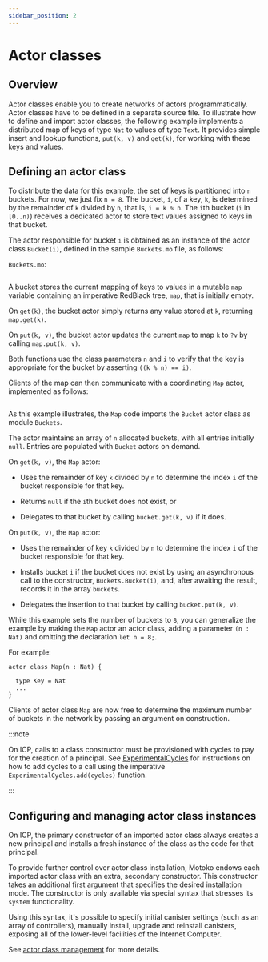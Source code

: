 ```yaml
---
sidebar_position: 2
---
```



# Actor classes

## Overview

Actor classes enable you to create networks of actors programmatically. Actor classes have to be defined in a separate source file. To illustrate how to define and import actor classes, the following example implements a distributed map of keys of type `Nat` to values of type `Text`. It provides simple insert and lookup functions, `put(k, v)` and `get(k)`, for working with these keys and values.

## Defining an actor class

To distribute the data for this example, the set of keys is partitioned into `n` buckets. For now, we just fix `n = 8`. The bucket, `i`, of a key, `k`, is determined by the remainder of `k` divided by `n`, that is, `i = k % n`. The `i`th bucket (`i` in `[0..n)`) receives a dedicated actor to store text values assigned to keys in that bucket.

The actor responsible for bucket `i` is obtained as an instance of the actor class `Bucket(i)`, defined in the sample `Buckets.mo` file, as follows:

`Buckets.mo`:

``` motoko name=Buckets file=../examples/Buckets.mo
```

A bucket stores the current mapping of keys to values in a mutable `map` variable containing an imperative RedBlack tree, `map`, that is initially empty.

On `get(k)`, the bucket actor simply returns any value stored at `k`, returning `map.get(k)`.

On `put(k, v)`, the bucket actor updates the current `map` to map `k` to `?v` by calling `map.put(k, v)`.

Both functions use the class parameters `n` and `i` to verify that the key is appropriate for the bucket by asserting `((k % n) == i)`.

Clients of the map can then communicate with a coordinating `Map` actor, implemented as follows:

``` motoko include=Buckets file=../examples/Map.mo
```

As this example illustrates, the `Map` code imports the `Bucket` actor class as module `Buckets`.

The actor maintains an array of `n` allocated buckets, with all entries initially `null`. Entries are populated with `Bucket` actors on demand.

On `get(k, v)`, the `Map` actor:

-   Uses the remainder of key `k` divided by `n` to determine the index `i` of the bucket responsible for that key.

-   Returns `null` if the `i`th bucket does not exist, or

-   Delegates to that bucket by calling `bucket.get(k, v)` if it does.

On `put(k, v)`, the `Map` actor:

-   Uses the remainder of key `k` divided by `n` to determine the index `i` of the bucket responsible for that key.

-   Installs bucket `i` if the bucket does not exist by using an asynchronous call to the constructor, `Buckets.Bucket(i)`, and, after awaiting the result, records it in the array `buckets`.

-   Delegates the insertion to that bucket by calling `bucket.put(k, v)`.

While this example sets the number of buckets to `8`, you can generalize the example by making the `Map` actor an actor class, adding a parameter `(n : Nat)` and omitting the declaration `let n = 8;`.

For example:

``` motoko no-repl
actor class Map(n : Nat) {

  type Key = Nat
  ...
}
```

Clients of actor class `Map` are now free to determine the maximum number of buckets in the network by passing an argument on construction.

:::note

On ICP, calls to a class constructor must be provisioned with cycles to pay for the creation of a principal. See [ExperimentalCycles](.../base/ExperimentalCycles.md) for instructions on how to add cycles to a call using the imperative `ExperimentalCycles.add(cycles)` function.

:::

## Configuring and managing actor class instances

On ICP, the primary constructor of an imported actor class always creates a new principal and installs a fresh instance of the class as the code for that principal.

To provide further control over actor class installation, Motoko endows each imported actor class with an extra, secondary constructor. This constructor takes an additional first argument that specifies the desired installation mode. The constructor is only available via special syntax that stresses its `system` functionality.

Using this syntax, it's possible to specify initial canister settings (such as an array of controllers), manually install, upgrade and reinstall canisters, exposing all of the
lower-level facilities of the Internet Computer.

See [actor class management](/docs/current/motoko/reference/language-manual#actor-class-management) for more details.

